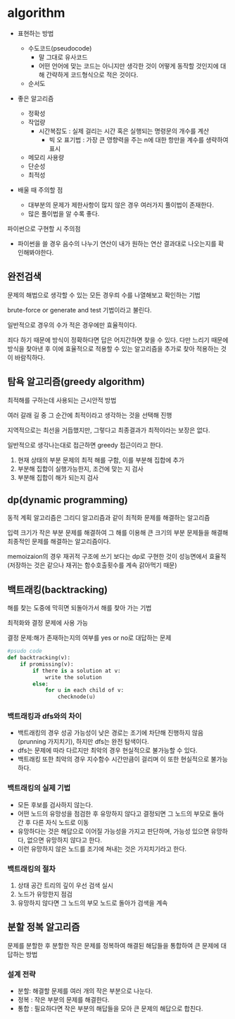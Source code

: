# algorithm

- 표현하는 방법
  - 수도코드(pseudocode)
    - 말 그대로 유사코드
    - 어떤 언어에 맞는 코드는 아니지만 생각한 것이 어떻게 동작할 것인지에 대해 간략하게 코드형식으로 적은 것이다.
  - 순서도
  
- 좋은 알고리즘
  - 정확성
  - 작업량
    - 시간복잡도 : 실제 걸리는 시간 혹은 실행되는 명령문의 개수를 계산
      - 빅 오 표기법 : 가장 큰 영향력을 주는 n에 대한 항만을 계수를 생략하여 표시
  - 메모리 사용량
  - 단순성
  - 최적성
  
- 배울 때 주의할 점
  - 대부분의 문제가 제한사항이 많지 않은 경우 여러가지 풀이법이 존재한다.
  - 많은 풀이법을 알 수록 좋다.

파이썬으로 구현할 시 주의점

- 파이썬을 쓸 경우 음수의 나누기 연산이 내가 원하는 연산 결과대로 나오는지를 확인해봐야한다.

## 완전검색

문제의 해법으로 생각할 수 있는 모든 경우릐 수를 나열해보고 확인하는 기법

brute-force or generate and test 기법이라고 불린다.

일반적으로 경우의 수가 적은 경우에만 효율적이다.

죄다 하기 때문에 방식이 정확하다면 답은 어지간하면 찾을 수 있다. 다만 느리기 때문에 방식을 찾아낸 후 이에 효율적으로 적용할 수 있는 알고리즘을 추가로 찾아 적용하는 것이 바람직하다.

## 탐욕 알고리즘(greedy algorithm)

최적해를 구하는데 사용되는 근시안적 방법

여러 갈래 길 중 그 순간에 최적이라고 생각하는 것을 선택해 진행

지역적으로는 최선을 거듭했지만, 그렇다고 최종결과가 최적이라는 보장은 없다.

일반적으로 생각나는대로 접근하면 greedy 접근이라고 한다.

1. 현재 상태의 부분 문제의 최적 해를 구함, 이를 부분해 집합에 추가
2. 부분해 집합이 실행가능한지, 조건에 맞는 지 검사
3. 부분해 집합이 해가 되는지 검사

## dp(dynamic programming)

동적 계획 알고리즘은 그리디 알고리즘과 같이 최적화 문제를 해결하는 알고리즘

입력 크기가 작은 부분 문제를 해결하여 그 해를 이용해 큰 크기의 부분 문제들을 해결해 최종적인 문제를 해결하는 알고리즘이다.

memoizaion의 경우 재귀적 구조에 쓰기 보다는 dp로 구현한 것이 성능면에서 효율적(저장하는 것은 같으나 재귀는 함수호출횟수를 계속 갉아먹기 때문)

## 백트래킹(backtracking)

해를 찾는 도중에 막히면 되돌아가서 해를 찾아 가는 기법

최적화와 결정 문제에 사용 가능

결정 문제:해가 존재하는지의 여부를 yes or no로 대답하는 문제

```python
#psudo code
def backtracking(v):
	if promissing(v):
		if there is a solution at v:
			write the solution
		else:
			for u in each child of v:
				checknode(u)		
```



### 백트래킹과 dfs와의 차이

- 백트래킹의 경우 성공 가능성이 낮은 경로는 조기에 차단해 진행하지 않음(prunning 가지치기), 하지만 dfs는 완전 탐색이다.
- dfs는 문제에 따라 다르지만 최악의 경우 현실적으로 불가능할 수 있다.
- 백트래킹 또한 최악의 경우 지수함수 시간만큼이 걸리며 이 또한 현실적으로 불가능하다. 

### 백트래킹의 실제 기법

- 모든 후보를 검사하지 않는다.
- 어떤 노드의 유망성을 점검한 후 유망하지 않다고 결정되면 그 노드의 부모로 돌아간 후 다른 자식 노드로 이동
- 유망하다는 것은 해답으로 이어질 가능성을 가지고 판단하며, 가능성 있으면 유망하다, 없으면 유망하지 않다고 한다.
- 이런 유망하지 않은 노드를 조기에 쳐내는 것은 가지치기라고 한다.

### 백트래킹의 절차

1. 상태 공간 트리의 깊이 우선 검색 실시
2. 노드가 유망한지 점검
3. 유망하지 않다면 그 노드의 부모 노드로 돌아가 검색을 계속

## 분할 정복 알고리즘

문제를 분할한 후 분할한 작은 문제를 정복하여 해결된 해답들을 통합하여 큰 문제에 대답하는 방법

### 설계 전략

- 분할:  해결할 문제를 여러 개의 작은 부분으로 나눈다.
- 정복 : 작은 부분의 문제를 해결한다.
- 통합 : 필요하다면 작은 부분의 해답들을 모아 큰 문제의 해답으로 합친다.


